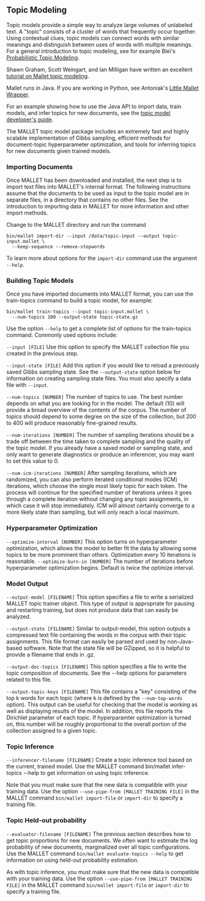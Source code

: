 ## Topic Modeling

Topic models provide a simple way to analyze large volumes of unlabeled text. A "topic" consists of a cluster of words that frequently occur together. Using contextual clues, topic models can connect words with similar meanings and distinguish between uses of words with multiple meanings. For a general introduction to topic modeling, see for example Blei's [Probabilistic Topic Modeling](http://www.cs.columbia.edu/~blei/papers/Blei2012.pdf).

Shawn Graham, Scott Weingart, and Ian Milligan have written an excellent [tutorial on Mallet topic modeling](http://programminghistorian.org/lessons/topic-modeling-and-mallet).

Mallet runs in Java. If you are working in Python, see Antoniak's [Little Mallet Wrapper](https://github.com/maria-antoniak/little-mallet-wrapper).

For an example showing how to use the Java API to import data, train models, and infer topics for new documents, see the [topic model developer's guide](topics-devel).

The MALLET topic model package includes an extremely fast and highly scalable implementation of Gibbs sampling, efficient methods for document-topic hyperparameter optimization, and tools for inferring topics for new documents given trained models.

### Importing Documents
Once MALLET has been downloaded and installed, the next step is to import text files into MALLET's internal format. The following instructions assume that the documents to be used as input to the topic model are in separate files, in a directory that contains no other files. See the introduction to importing data in MALLET for more information and other import methods.

Change to the MALLET directory and run the command

    bin/mallet import-dir --input /data/topic-input --output topic-input.mallet \
      --keep-sequence --remove-stopwords

To learn more about options for the `import-dir` command use the argument `--help`.

### Building Topic Models
Once you have imported documents into MALLET format, you can use the train-topics command to build a topic model, for example:

    bin/mallet train-topics --input topic-input.mallet \
      --num-topics 100 --output-state topic-state.gz
      
Use the option `--help` to get a complete list of options for the train-topics command. Commonly used options include:

`--input [FILE]` Use this option to specify the MALLET collection file you created in the previous step.

`--input-state [FILE]` Add this option if you would like to reload a previously saved Gibbs sampling state. See the `--output-state` option below for information on creating sampling state files. You must also specify a data file with `--input`.

`--num-topics [NUMBER]` The number of topics to use. The best number depends on what you are looking for in the model. The default (10) will provide a broad overview of the contents of the corpus. The number of topics should depend to some degree on the size of the collection, but 200 to 400 will produce reasonably fine-grained results.

`--num-iterations [NUMBER]` The number of sampling iterations should be a trade off between the time taken to complete sampling and the quality of the topic model. If you already have a saved model or sampling state, and only want to generate diagnostics or produce an inferencer, you may want to set this value to 0.

`--num-icm-iterations [NUMBER]` After sampling iterations, which are randomized, you can also perform iterated conditional modes (ICM) iterations, which choose the single most likely topic for each token. The process will continue for the specified number of iterations unless it goes through a complete iteration without changing any topic assignments, in which case it will stop immediately. ICM will almost certainly converge to a more likely state than sampling, but will only reach a local maximum. 

### Hyperparameter Optimization
`--optimize-interval [NUMBER]` This option turns on hyperparameter optimization, which allows the model to better fit the data by allowing some topics to be more prominent than others. Optimization every 10 iterations is reasonable.
`--optimize-burn-in [NUMBER]` The number of iterations before hyperparameter optimization begins. Default is twice the optimize interval.

### Model Output
`--output-model [FILENAME]` This option specifies a file to write a serialized MALLET topic trainer object. This type of output is appropriate for pausing and restarting training, but does not produce data that can easily be analyzed.

`--output-state [FILENAME]` Similar to output-model, this option outputs a compressed text file containing the words in the corpus with their topic assignments. This file format can easily be parsed and used by non-Java-based software. Note that the state file will be GZipped, so it is helpful to provide a filename that ends in .gz.

`--output-doc-topics [FILENAME]` This option specifies a file to write the topic composition of documents. See the --help options for parameters related to this file.

`--output-topic-keys [FILENAME]` This file contains a "key" consisting of the top k words for each topic (where k is defined by the `--num-top-words` option). This output can be useful for checking that the model is working as well as displaying results of the model. In addition, this file reports the Dirichlet parameter of each topic. If hyperparamter optimization is turned on, this number will be roughly proportional to the overall portion of the collection assigned to a given topic.

### Topic Inference
`--inferencer-filename [FILENAME]` Create a topic inference tool based on the current, trained model. Use the MALLET command bin/mallet infer-topics --help to get information on using topic inference.

Note that you must make sure that the new data is compatible with your training data. Use the option `--use-pipe-from [MALLET TRAINING FILE]` in the MALLET command `bin/mallet import-file` or `import-dir` to specify a training file.

### Topic Held-out probability
`--evaluator-filename [FILENAME]` The previous section describes how to get topic proportions for new documents. We often want to estimate the log probability of new documents, marginalized over all topic configurations. Use the MALLET command `bin/mallet evaluate-topics --help` to get information on using held-out probability estimation.

As with topic inference, you must make sure that the new data is compatible with your training data. Use the option `--use-pipe-from [MALLET TRAINING FILE]` in the MALLET command `bin/mallet import-file` or `import-dir` to specify a training file.
